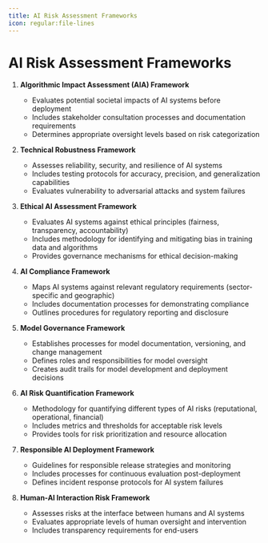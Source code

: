 ```yaml
---
title: AI Risk Assessment Frameworks
icon: regular:file-lines
---
```


# AI Risk Assessment Frameworks

1. **Algorithmic Impact Assessment (AIA) Framework**
   - Evaluates potential societal impacts of AI systems before deployment
   - Includes stakeholder consultation processes and documentation requirements
   - Determines appropriate oversight levels based on risk categorization

2. **Technical Robustness Framework**
   - Assesses reliability, security, and resilience of AI systems
   - Includes testing protocols for accuracy, precision, and generalization capabilities
   - Evaluates vulnerability to adversarial attacks and system failures

3. **Ethical AI Assessment Framework**
   - Evaluates AI systems against ethical principles (fairness, transparency, accountability)
   - Includes methodology for identifying and mitigating bias in training data and algorithms
   - Provides governance mechanisms for ethical decision-making

4. **AI Compliance Framework**
   - Maps AI systems against relevant regulatory requirements (sector-specific and geographic)
   - Includes documentation processes for demonstrating compliance
   - Outlines procedures for regulatory reporting and disclosure

5. **Model Governance Framework**
   - Establishes processes for model documentation, versioning, and change management
   - Defines roles and responsibilities for model oversight
   - Creates audit trails for model development and deployment decisions

6. **AI Risk Quantification Framework**
   - Methodology for quantifying different types of AI risks (reputational, operational, financial)
   - Includes metrics and thresholds for acceptable risk levels
   - Provides tools for risk prioritization and resource allocation

7. **Responsible AI Deployment Framework**
   - Guidelines for responsible release strategies and monitoring
   - Includes processes for continuous evaluation post-deployment
   - Defines incident response protocols for AI system failures

8. **Human-AI Interaction Risk Framework**
   - Assesses risks at the interface between humans and AI systems
   - Evaluates appropriate levels of human oversight and intervention
   - Includes transparency requirements for end-users
